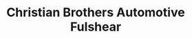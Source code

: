 ---
title: "Christian Brothers Automotive Fulshear"
url: /katy/christian-brothers-automotive-fulshear/
shop: Autowerkstatt
---